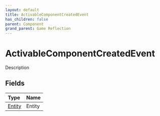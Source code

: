 ```yaml
---
layout: default
title: ActivableComponentCreatedEvent
has_children: false
parent: Component
grand_parent: Game Reflection
---
```

# ActivableComponentCreatedEvent
Description 

## Fields

| Type | Name |
|:-------------|:--------------|
| [Entity](/docs/game-reflection/classes/entity) | Entity |

